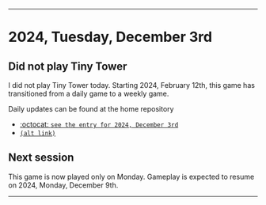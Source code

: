 
***

# 2024, Tuesday, December 3rd

## Did not play Tiny Tower

<!-- TODO: For each weekly entry, make sure the date is correct. The day of the week should be modified in 4 places !-->

I did not play Tiny Tower today. Starting 2024, February 12th, this game has transitioned from a daily game to a weekly game.

Daily updates can be found at the home repository

- [:octocat: `see the entry for 2024, December 3rd`](https://github.com/seanpm2001/SeansLifeArchive_Images_TinyTower/tree/master/tiny%20tower/2024/12_December/03/) 
- [`(alt link)`](/tiny%20tower/2024/12_December/03/)

## Next session

This game is now played only on Monday. Gameplay is expected to resume on 2024, Monday, December 9th.

***
